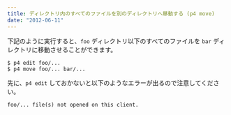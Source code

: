 ```yaml
---
title: ディレクトリ内のすべてのファイルを別のディレクトリへ移動する (p4 move)
date: "2012-06-11"
---
```


下記のように実行すると、`foo` ディレクトリ以下のすべてのファイルを `bar` ディレクトリに移動させることができます。

~~~
$ p4 edit foo/...
$ p4 move foo/... bar/...
~~~

先に、`p4 edit` しておかないと以下のようなエラーが出るので注意してください。

~~~
foo/... file(s) not opened on this client.
~~~

